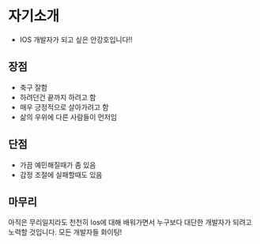 # 자기소개
* IOS 개발자가 되고 싶은 안강호입니다!!
## 장점
* 축구 잘함 <br>
* 하려던건 끝까지 하려고 함 <br>
* 매우 긍정적으로 살아가려고 함 <br>
* 삶의 우위에 다른 사람들이 먼저임 <br>
## 단점
* 가끔 예민해질때가 좀 있음 <br>
* 감정 조절에 실패할때도 있음
## 마무리
아직은 무리일지라도 천천히 Ios에 대해 배워가면서 누구보다 대단한 개발자가 되려고 노력할 것입니다. 
모든 개발자들 화이팅!
